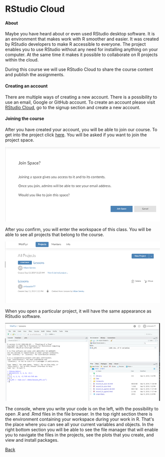 # RStudio Cloud

#### About
Maybe you have heard about or even used RStudio desktop software. It is an environment that makes work with R smoother and easier. It was created by RStudio developers to make R accessible to everyone. The project enables you to use RStudio without any need for installing anything on your computer. At the same time it makes it possible to collaborate on R projects within the cloud.

During this course we will use RStudio Cloud to share the course content and publish the assignments.

#### Creating an account
There are multiple ways of creating a new account. There is a possibility to use an email, Google or GitHub account. To create an account please visit [RStudio Cloud](https://rstudio.cloud), go to the signup section and create a new account.

#### Joining the course
After you have created your account, you will be able to join our course. To get into the project click [here](https://rstudio.cloud/spaces/24950/join?access_code=SdZVz8k8LZVMEv9rnuMHa4Toie5gL9fUHMKn41bb). You will be asked if you want to join the project space.

![Join_space](Lesson_pictures/Join_space.PNG)

After you confirm, you will enter the workspace of this class. You will be able to see all projects that belong to the course. 

![Projects](Lesson_pictures/Projects.PNG)

When you open a particular project, it will have the same appearance as RStudio software.

![RStudio_environment](Lesson_pictures/RStudio_environment.PNG)

The console, where you write your code is on the left, with the possibility to open .R and .Rmd files in the file browser. In the top right section there is the environment containing your workspace during your work in R. That's the place where you can see all your current variables and objects. In the right bottom section you will be able to see the file manager that will enable you to navigate the files in the projects, see the plots that you create, and view and install packages.

[Back](/Lessons/Lesson1/README.md)